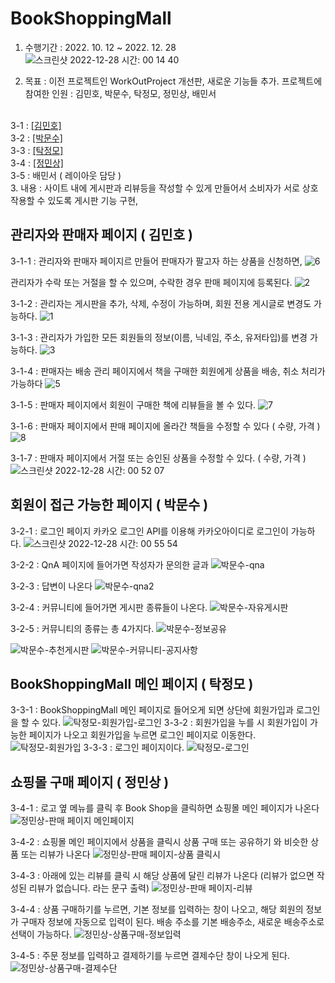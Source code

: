 # BookShoppingMall
1. 수행기간 : 2022. 10. 12 ~ 2022. 12. 28
![스크린샷 2022-12-28 시간: 00 14 40](https://user-images.githubusercontent.com/105355770/209686209-6d450f13-47ca-4c51-a7ad-9ee77006344f.png)

2. 목표 : 이전 프로젝트인 WorkOutProject 개선판, 새로운 기능들 추가.
  프로젝트에 참여한 인원 : 김민호, 박문수, 탁정모, 정민상, 배민서
  <br>
  3-1 : <a href="https://github.com/kio344/BookShoppingMall/edit/main/README.md#%EA%B4%80%EB%A6%AC%EC%9E%90%EC%99%80-%ED%8C%90%EB%A7%A4%EC%9E%90-%ED%8E%98%EC%9D%B4%EC%A7%80--%EA%B9%80%EB%AF%BC%ED%98%B8-")>[김민호]</a>
    <br>
  3-2 : <a href="https://github.com/kio344/BookShoppingMall/edit/main/README.md#%ED%9A%8C%EC%9B%90%EC%9D%B4-%EC%A0%91%EA%B7%BC-%EA%B0%80%EB%8A%A5%ED%95%9C-%ED%8E%98%EC%9D%B4%EC%A7%80--%EB%B0%95%EB%AC%B8%EC%88%98-">[박문수]</a>
    <br>
  3-3 : <a href="https://github.com/kio344/BookShoppingMall/edit/main/README.md#bookshoppingmall-%EB%A9%94%EC%9D%B8-%ED%8E%98%EC%9D%B4%EC%A7%80--%ED%83%81%EC%A0%95%EB%AA%A8-">[탁정모]</a>
    <br>
  3-4 : <a href="https://github.com/kio344/BookShoppingMall/edit/main/README.md#%EC%87%BC%ED%95%91%EB%AA%B0-%EA%B5%AC%EB%A7%A4-%ED%8E%98%EC%9D%B4%EC%A7%80--%EC%A0%95%EB%AF%BC%EC%83%81-">[정민상]</a>
    <br>
  3-5 : 배민서 ( 레이아웃 담당 ) 
    <br>
3. 내용 : 사이트 내에 게시판과 리뷰등을 작성할 수 있게 만들어서 소비자가 서로 상호작용할 수 있도록 게시판 기능 구현,

  ## 관리자와 판매자 페이지 ( 김민호 )

  3-1-1 : 관리자와 판매자 페이지르 만들어 판매자가 팔고자 하는 상품을 신청하면,
  ![6](https://user-images.githubusercontent.com/105355770/209686445-3e89e876-34b2-45e6-8f88-dc11940f58d5.png)
  
  관리자가 수락 또는 거절을 할 수 있으며, 수락한 경우 판매 페이지에 등록된다.
  ![2](https://user-images.githubusercontent.com/105355770/209686646-c612d3b2-0f66-46b4-908b-0cfc3ed773c1.png)
  
  3-1-2 : 관리자는 게시판을 추가, 삭제, 수정이 가능하며, 회원 전용 게시글로 변경도 가능하다.
  ![1](https://user-images.githubusercontent.com/105355770/209686775-816d607e-eed7-463e-9a7e-f7732b6b77c2.png)
  
  3-1-3 : 관리자가 가입한 모든 회원들의 정보(이름, 닉네임, 주소, 유저타입)를 변경 가능하다.
  ![3](https://user-images.githubusercontent.com/105355770/209687144-c28715d5-e0b4-447f-8aad-2febe387a402.png)
  
  3-1-4 : 판매자는 배송 관리 페이지에서 책을 구매한 회원에게 상품을 배송, 취소 처리가 가능하다
  ![5](https://user-images.githubusercontent.com/105355770/209687489-8c16eff2-fa60-4efd-8b21-a49f993e3a8f.png)
  
  3-1-5 : 판매자 페이지에서 회원이 구매한 책에 리뷰들을 볼 수 있다.
  ![7](https://user-images.githubusercontent.com/105355770/209689965-0c1a55c8-60a6-44e6-a71e-68464d556fc3.png)
  
  3-1-6 : 판매자 페이지에서 판매 페이지에 올라간 책들을 수정할 수 있다 ( 수량, 가격 )
  ![8](https://user-images.githubusercontent.com/105355770/209690072-cd40c524-f88a-472e-8521-ae855a8ad57a.png)
  
  3-1-7 : 판매자 페이지에서 거절 또는 승인된 상품을 수정할 수 있다. ( 수량, 가격 )
  ![스크린샷 2022-12-28 시간: 00 52 07](https://user-images.githubusercontent.com/105355770/209690241-86ce4674-e70f-4930-9a16-b6725e4578e6.png)
  
  
  ## 회원이 접근 가능한 페이지 ( 박문수 ) 

  3-2-1 : 로그인 페이지 카카오 로그인 API를 이용해 카카오아이디로 로그인이 가능하다. 
  ![스크린샷 2022-12-28 시간: 00 55 54](https://user-images.githubusercontent.com/105355770/209690617-75a61e05-e9db-4eeb-91c4-2138ef2f2fc2.png)
  
  3-2-2 : QnA 페이지에 들어가면 작성자가 문의한 글과
  ![박문수-qna](https://user-images.githubusercontent.com/105355770/209691425-00085888-9b9f-4188-8d07-78eb56c01e00.png)
  
  3-2-3 : 답변이 나온다
  ![박문수-qna2](https://user-images.githubusercontent.com/105355770/209691452-a8e688f9-9c71-4447-b081-f3fd89ecd431.png)
  
  3-2-4 : 커뮤니티에 들어가면 게시판 종류들이 나온다.
  ![박문수-자유게시판](https://user-images.githubusercontent.com/105355770/209691498-5d138654-491c-4e0c-888c-0fdd98a9781f.png)
  
  3-2-5 : 커뮤니티의 종류는 총 4가지다.
  ![박문수-정보공유](https://user-images.githubusercontent.com/105355770/209691522-a9f48f00-42a5-4967-8beb-e3248a9e1508.png)
  
  ![박문수-추천게시판](https://user-images.githubusercontent.com/105355770/209691534-bcea9fc1-5d25-4329-8166-9141370026dc.png)
  ![박문수-커뮤니티-공지사항](https://user-images.githubusercontent.com/105355770/209691550-68d00d64-5448-44f1-8cde-25a2b344702b.png)
  
  ## BookShoppingMall 메인 페이지 ( 탁정모 ) 
  
  3-3-1 : BookShoppingMall 메인 페이지로 들어오게 되면 상단에 회원가입과 로그인을 할 수 있다.
  ![탁정모-회원가입-로그인](https://user-images.githubusercontent.com/105355770/209693370-b9d96961-cbe1-4263-b015-696bc217c2c7.png)
  3-3-2 : 회원가입을 누를 시 회원가입이 가능한 페이지가 나오고 회원가입을 누르면 로그인 페이지로 이동한다.
  ![탁정모-회원가입](https://user-images.githubusercontent.com/105355770/209693496-d0014948-43bd-4bb4-8c8b-bebb52fda5c2.png)
  3-3-3 : 로그인 페이지이다.
  ![탁정모-로그인](https://user-images.githubusercontent.com/105355770/209693547-ce1efa5d-46e4-48e9-9bd7-aee6899d3097.png)
  
  ## 쇼핑몰 구매 페이지 ( 정민상 ) 
  3-4-1 : 로고 옆 메뉴를 클릭 후 Book Shop을 클릭하면 쇼핑몰 메인 페이지가 나온다
  ![정민상-판매 페이지 메인페이지](https://user-images.githubusercontent.com/105355770/209692374-0d40e450-2832-4f06-aa7c-5878f1fd1dfc.png)
  
  3-4-2 : 쇼핑몰 메인 페이지에서 상품을 클릭시 상품 구매 또는 공유하기 와 비슷한 상품 또는 리뷰가 나온다
  ![정민상-판매 페이지-상품 클릭시](https://user-images.githubusercontent.com/105355770/209692461-7fcb4aa6-bb9c-4057-8836-8adb4d08d9b3.png)
  
  3-4-3 : 아래에 있는 리뷰를 클릭 시 해당 상품에 달린 리뷰가 나온다 (리뷰가 없으면 작성된 리뷰가 없습니다. 라는 문구 출력)
  ![정민상-판매 페이지-리뷰](https://user-images.githubusercontent.com/105355770/209692545-4b834f55-4257-4534-8ef9-39b5423867d1.png)
  
  3-4-4 : 상품 구매하기를 누르면, 기본 정보를 입력하는 창이 나오고, 해당 회원의 정보가 구매자 정보에 자동으로 입력이 된다. 배송 주소를 기본 배송주소, 새로운 배송주소로 선택이 가능하다.
  ![정민상-상품구매-정보입력](https://user-images.githubusercontent.com/105355770/209692681-b649651a-777a-4a30-bdc6-aa49f3052f23.png)
  
  3-4-5 : 주문 정보를 입력하고 결제하기를 누르면 결제수단 창이 나오게 된다.
  ![정민상-상품구매-결제수단](https://user-images.githubusercontent.com/105355770/209692749-baac83ec-8c2b-4a69-8ee5-c6f28d0922ee.png)
  







  
